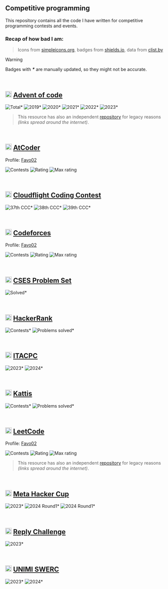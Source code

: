 ## Competitive programming

This repository contains all the code I have written for competitive programming contests and events.

### Recap of how bad I am:

> Icons from [simpleicons.org](https://simpleicons.org/), badges from [shields.io](https://shields.io/), data from [clist.by](https://clist.by/)

> [!WARNING]
> Badges with **_\*_** are manually updated, so they might not be accurate.

<br>

## <img height="20px" src="https://encrypted-tbn0.gstatic.com/images?q=tbn:ANd9GcS076zgtWLC230qDOmDYSoGdVLAkju7_C5ttA&s" /> [**Advent of code**](https://adventofcode.com/)

![Total](https://img.shields.io/badge/Total-142_stars-gold)*
![2019](https://img.shields.io/badge/2019-2_stars-darkgreen)*
![2020](https://img.shields.io/badge/2020-2_stars-darkgreen)*
![2021](https://img.shields.io/badge/2021-38_stars-darkgreen)*
![2022](https://img.shields.io/badge/2022-50_stars-gold)*
![2023](https://img.shields.io/badge/2023-50_stars-gold)*

> This resource has also an independent [repository](https://github.com/Favo02/advent-of-code) for legacy reasons _(links spread around the internet)_.

<br>

## <img height="20px" src="https://img.atcoder.jp/assets/top/img/logo_bk.svg" /> [**AtCoder**](https://atcoder.jp/)

Profile: [Favo02](https://atcoder.jp/users/Favo02)

![Contests](https://img.shields.io/badge/dynamic/json?url=https%3A%2F%2Fclist.by%2Faccount%2FFavo02%2Fresource%2Fatcoder.jp%2Fratings&query=%24.data.resources%5B%22atcoder.jp%22%5D.data%5B0%5D.length&logoColor=blue&label=Contests%3A&labelColor=%23231815&color=white)
![Rating](https://img.shields.io/badge/dynamic/json?url=https%3A%2F%2Fclist.by%2Faccount%2FFavo02%2Fresource%2Fatcoder.jp%2Fratings&query=%24.data.resources%5B%22atcoder.jp%22%5D.data%5B0%5D%5B-1%3A%5D.new_rating&logoColor=blue&label=Rating%3A&labelColor=%23231815&color=white)
![Max rating](https://img.shields.io/badge/dynamic/json?url=https%3A%2F%2Fclist.by%2Faccount%2FFavo02%2Fresource%2Fatcoder.jp%2Fratings&query=%24.data.resources%5B%22atcoder.jp%22%5D.max&logoColor=blue&label=Max%20rating%3A&labelColor=%23231815&color=white)

<br>

## <img height="20px" src="https://register.codingcontest.org/images/mascot.svg" /> [**Cloudflight Coding Contest**](https://codingcontest.org/)

![37th CCC](https://img.shields.io/badge/37th_CCC-377th-gold)*
![38th CCC](https://img.shields.io/badge/38th_CCC-189th-gold)*
![39th CCC](https://img.shields.io/badge/39th_CCC-175th-gold)*

<br>

## <img height="20px" src="https://cdn.iconscout.com/icon/free/png-256/free-code-forces-logo-icon-download-in-svg-png-gif-file-formats--technology-social-media-vol-2-pack-logos-icons-2944796.png?f=webp&w=256" /> [**Codeforces**](https://codeforces.com/)

Profile: [Favo02](https://codeforces.com/profile/Favo02)

![Contests](https://img.shields.io/badge/dynamic/json?url=https%3A%2F%2Fclist.by%2Faccount%2FFavo02%2Fresource%2Fcodeforces.com%2Fratings&query=%24.data.resources%5B%22codeforces.com%22%5D.data%5B0%5D.length&logoColor=blue&label=Contests%3A&labelColor=%231F8ACB&color=white)
![Rating](https://img.shields.io/badge/dynamic/json?url=https%3A%2F%2Fclist.by%2Faccount%2FFavo02%2Fresource%2Fcodeforces.com%2Fratings&query=%24.data.resources%5B%22codeforces.com%22%5D.data%5B0%5D%5B-1%3A%5D.new_rating&logoColor=blue&label=Rating%3A&labelColor=%231F8ACB&color=white)
![Max rating](https://img.shields.io/badge/dynamic/json?url=https%3A%2F%2Fclist.by%2Faccount%2FFavo02%2Fresource%2Fcodeforces.com%2Fratings&query=%24.data.resources%5B%22codeforces.com%22%5D.max&logoColor=blue&label=Max%20rating%3A&labelColor=%231F8ACB&color=white)

<br>

## <img height="20px" src="https://cses.fi/logo.png?1" /> [**CSES Problem Set**](https://cses.fi/problemset/)

![Solved](https://img.shields.io/badge/Problems_solved-19-181818)*

<br>

## <img height="20px" src="https://cdn4.iconfinder.com/data/icons/logos-and-brands/512/160_Hackerrank_logo_logos-512.png" /> [**HackerRank**](https://www.hackerrank.com/)

![Contests](https://img.shields.io/badge/Contests-0-00EA64)*
![Problems solved](https://img.shields.io/badge/Problems_solved-9-00EA64)*

<br>

## <img height="20px" src="https://itacpc.it/images/logo/logo.png" /> [**ITACPC**](https://itacpc.it/)

![2023](https://img.shields.io/badge/2023-61st-204b9b)*
![2024](https://img.shields.io/badge/2024-53rd-204b9b)*

<br>

## <img height="20px" src="https://open.kattis.com/images/site-logo?v=0a3f6018aacf449381741e45cf0ff6ba" /> [**Kattis**](https://open.kattis.com/)

![Contests](https://img.shields.io/badge/Contests-0-f0b034)*
![Problems solved](https://img.shields.io/badge/Problems_solved-3-f0b034)*

<br>

## <img height="20px" src="https://cdn.iconscout.com/icon/free/png-256/free-leetcode-logo-icon-download-in-svg-png-gif-file-formats--technology-social-media-vol-4-pack-logos-icons-2944960.png?f=webp" /> [**LeetCode**](https://leetcode.com/)

Profile: [Favo02](https://leetcode.com/Favo02)

![Contests](https://img.shields.io/badge/dynamic/json?url=https%3A%2F%2Fclist.by%2Faccount%2Ffavo02@.com%2Fresource%2Fleetcode.com%2Fratings&query=%24.data.resources%5B%22leetcode.com%22%5D.data%5B0%5D.length&logoColor=blue&label=Contests%3A&labelColor=%23FFA116&color=white)
![Rating](https://img.shields.io/badge/dynamic/json?url=https%3A%2F%2Fclist.by%2Faccount%2Ffavo02@.com%2Fresource%2Fleetcode.com%2Fratings&query=%24.data.resources%5B%22leetcode.com%22%5D.data%5B0%5D%5B-1%3A%5D.new_rating&logoColor=blue&label=Rating%3A&labelColor=%23FFA116&color=white)
![Max rating](https://img.shields.io/badge/dynamic/json?url=https%3A%2F%2Fclist.by%2Faccount%2Ffavo02@.com%2Fresource%2Fleetcode.com%2Fratings&query=%24.data.resources%5B%22leetcode.com%22%5D.max&logoColor=blue&label=Max%20rating%3A&labelColor=%23FFA116&color=white)

> This resource has also an independent [repository](https://github.com/Favo02/leetcode) for legacy reasons _(links spread around the internet)_.

<br>

## <img height="20px" src="https://logos-world.net/wp-content/uploads/2021/11/Meta-Emblem.png" /> [**Meta Hacker Cup**](https://www.facebook.com/codingcompetitions/hacker-cup/)

![2023](https://img.shields.io/badge/2023-5827th-0467DF)*
![2024 Round1](https://img.shields.io/badge/2024_Round1-4860th-0467DF)*
![2024 Round1](https://img.shields.io/badge/2024_Round2-2569th-0467DF)*

<br>

## <img height="20px" src="https://external-content.duckduckgo.com/iu/?u=https%3A%2F%2Fcompanieslogo.com%2Fimg%2Forig%2FREY.MI-f6cc1548.png%3Ft%3D1603739301&f=1&nofb=1&ipt=a9eea6dac7bcab9299bc98719237b989479b7ddf49ce5bcab7be8ace5e2c798b&ipo=images" /> [**Reply Challenge**](https://challenges.reply.com/)

![2023](https://img.shields.io/badge/2023-3180th-00ac4f)*

<br>

## <img height="20px" src="https://external-content.duckduckgo.com/iu/?u=https%3A%2F%2Ftse2.mm.bing.net%2Fth%3Fid%3DOIP._blmP8-2pZwldN5UtMSnxgHaHa%26pid%3DApi&f=1&ipt=2f9e41eb37d4716257622fa5ef41993ffc372321ee2ba504512028c018880f10&ipo=images" /> [**UNIMI SWERC**](https://unimi-swerc.github.io/)

![2023](https://img.shields.io/badge/2023-7th-white)*
![2024](https://img.shields.io/badge/2024-2nd-white)*
